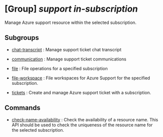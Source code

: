 # [Group] _support in-subscription_

Manage Azure support resource within the selected subscription.

## Subgroups

- [chat-transcript](/Commands/support/in-subscription/chat-transcript/readme.md)
: Manage support ticket chat transcript

- [communication](/Commands/support/in-subscription/communication/readme.md)
: Manage support ticket communications

- [file](/Commands/support/in-subscription/file/readme.md)
: File operations for a specified subscription

- [file-workspace](/Commands/support/in-subscription/file-workspace/readme.md)
: File workspaces for Azure Support for the specified subscription.

- [tickets](/Commands/support/in-subscription/tickets/readme.md)
: Create and manage Azure support ticket with a subscription.

## Commands

- [check-name-availability](/Commands/support/in-subscription/_check-name-availability.md)
: Check the availability of a resource name. This API should be used to check the uniqueness of the resource name for the selected subscription.

